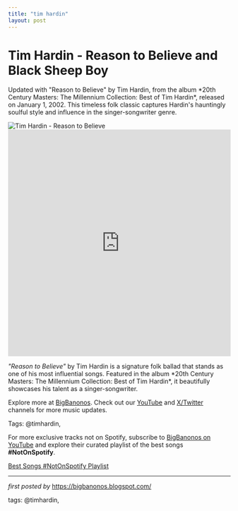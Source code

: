 ```yaml
---
title: "tim hardin"
layout: post
---
```

<!-- Title of the Post -->
<h1 >Tim Hardin - Reason to Believe and Black Sheep Boy</h1> <!-- Introductory Text -->
<p >Updated with "Reason to Believe" by Tim Hardin, from the album *20th Century Masters: The Millennium Collection: Best of Tim Hardin*, released on January 1, 2002. This timeless folk classic captures Hardin's hauntingly soulful style and influence in the singer-songwriter genre.</p> <!-- Featured Image -->
<div > <img src="https://i.ytimg.com/vi/dUWZw8uDak4/hq720.jpg?sqp=-oaymwEhCK4FEIIDSFryq4qpAxMIARUAAAAAGAElAADIQj0AgKJD&rs=AOn4CLDO9pV2fFTJWRV8QSuSdxhZUjpdgA" alt="Tim Hardin - Reason to Believe" />
</div> <!-- YouTube Video Embed -->
<div > <iframe width="100%" height="514" src="https://www.youtube.com/embed/-bW6VZi0ICs" title="Reason to Believe Tim Hardin" frameborder="0" allow="accelerometer; autoplay; clipboard-write; encrypted-media; gyroscope; picture-in-picture; web-share" referrerpolicy="strict-origin-when-cross-origin" allowfullscreen></iframe>
</div> <!-- Song Information -->
<div > <p><em>"Reason to Believe"</em> by Tim Hardin is a signature folk ballad that stands as one of his most influential songs. Featured in the album *20th Century Masters: The Millennium Collection: Best of Tim Hardin*, it beautifully showcases his talent as a singer-songwriter.</p>
</div> <!-- Footer Links -->
<div > <p>Explore more at <a href="https://bigbanonos.blogspot.com/" target="_blank">BigBanonos</a>. Check out our <a href="https://www.youtube.com/@BigBanonos" target="_blank">YouTube</a> and <a href="https://x.com/bigbanonos" target="_blank">X/Twitter</a> channels for more music updates.</p>
</div> <!-- Tags -->
<p >Tags: @timhardin,</p>


<!--Subscribe and Playlist Links-->
<div>
    <p>For more exclusive tracks not on Spotify, subscribe to <a href="https://www.youtube.com/@BigBanonos" target="_blank">BigBanonos on YouTube</a> and explore their curated playlist of the best songs <strong>#NotOnSpotify</strong>.</p>
    <p><a href="https://www.youtube.com/playlist?list=PLtuNtuTatqI0kFahUCbtbfenC_ET5O_tr" target="_blank">Best Songs #NotOnSpotify Playlist<br /></a></p></div>

<hr />

<p><em>first posted by</em> <a href="https://bigbanonos.blogspot.com/" rel="noopener" target="_new">https://bigbanonos.blogspot.com/</a></p>

<p>tags: @timhardin,</p>
